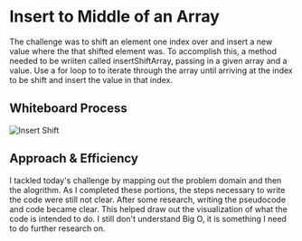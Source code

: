 # Insert to Middle of an Array
The challenge was to shift an element one index over and insert a new value where the that shifted element was. To accomplish this, a method needed to be wriiten called insertShiftArray, passing in a given array and a value. Use a for loop to to iterate through the array until arriving at the index to be shift and insert the value in that index.
## Whiteboard Process
![Insert Shift](/insertShift.png)

## Approach & Efficiency
I tackled today's challenge by mapping out the problem domain and then the alogrithm. As I completed these portions, the steps necessary to write the code were still not clear. After some research, writing the pseudocode and code became clear. This helped draw out the visualization of what the code is intended to do. I still don't understand Big O, it is something I need to do further research on.
